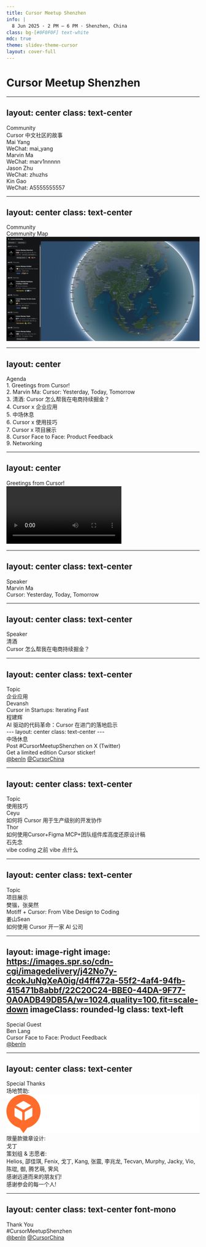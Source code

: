 ```yaml
---
title: Cursor Meetup Shenzhen
info: |
  8 Jun 2025 · 2 PM – 6 PM · Shenzhen, China
class: bg-[#0F0F0F] text-white
mdc: true
theme: slidev-theme-cursor
layout: cover-full
---
```


<GlowBackground>
  <h1 class="text-6xl md:text-8xl font-bold tracking-tight text-white">Cursor Meetup Shenzhen</h1>
</GlowBackground>

---
layout: center
class: text-center
---
<div class="text-2xl text-gray-500 tracking-wider uppercase mb-4">Community</div>
<div class="text-6xl mb-6">Cursor 中文社区的故事</div>

<div class="grid grid-cols-2 gap-4 mt-10 text-xl max-w-xl mx-auto font-mono">
  <div class="p-4 border border-gray-800 rounded-lg bg-[#181818]">
    <div>Mai Yang</div>
    <div class="text-gray-500">WeChat: mai_yang</div>
  </div>
  <div class="p-4 border border-gray-800 rounded-lg bg-[#181818]">
    <div>Marvin Ma</div>
    <div class="text-gray-500">WeChat: marv1nnnnn</div>
  </div>
  <div class="p-4 border border-gray-800 rounded-lg bg-[#181818]">
    <div>Jason Zhu</div>
    <div class="text-gray-500">WeChat: zhuzhs</div>
  </div>
  <div class="p-4 border border-gray-800 rounded-lg bg-[#181818]">
    <div>Kin Gao</div>
    <div class="text-gray-500">WeChat: A5555555557</div>
  </div>
</div>

---
layout: center
class: text-center
---
<div class="text-2xl text-gray-500 tracking-wider uppercase mb-4">Community</div>
<div class="text-6xl mb-6">Community Map</div>

<a href="https://lu.ma/cursorcommunity/map" target="_blank" class="block mt-8">
  <img src="./assets/map.png" alt="Community Map" class="mx-auto my-auto rounded-lg shadow-lg max-h-[60vh] border border-gray-800" />
</a>

---
layout: center
---
<div class="text-2xl text-gray-500 tracking-wider uppercase mb-4 text-center">Agenda</div>
<div class="flex flex-col gap-y-2 mt-6 max-w-2xl mx-auto text-base">
  <div class="flex items-center p-1">
    <span class="w-6 mr-2 text-gray-600 font-mono">1.</span>
    <span class="text-gray-300">Greetings from Cursor!</span>
  </div>
  <div class="flex items-center p-1">
    <span class="w-6 mr-2 text-gray-600 font-mono">2.</span>
    <span class="text-gray-300">Marvin Ma: Cursor: Yesterday, Today, Tomorrow</span>
  </div>
  <div class="flex items-center p-1">
    <span class="w-6 mr-2 text-gray-600 font-mono">3.</span>
    <span class="text-gray-300">清酒: Cursor 怎么帮我在电商持续掘金？</span>
  </div>
  <div class="flex items-center p-1">
    <span class="w-6 mr-2 text-gray-600 font-mono">4.</span>
    <span class="text-gray-300">Cursor x 企业应用</span>
  </div>
  <div class="flex items-center p-1">
    <span class="w-6 mr-2 text-gray-600 font-mono">5.</span>
    <span class="text-gray-300">中场休息</span>
  </div>
  <div class="flex items-center p-1">
    <span class="w-6 mr-2 text-gray-600 font-mono">6.</span>
    <span class="text-gray-300">Cursor x 使用技巧</span>
  </div>
  <div class="flex items-center p-1">
    <span class="w-6 mr-2 text-gray-600 font-mono">7.</span>
    <span class="text-gray-300">Cursor x 项目展示</span>
  </div>
  <div class="flex items-center p-1">
    <span class="w-6 mr-2 text-gray-600 font-mono">8.</span>
    <span class="text-gray-300">Cursor Face to Face: Product Feedback</span>
  </div>
  <div class="flex items-center p-1">
    <span class="w-6 mr-2 text-gray-600 font-mono">9.</span>
    <span class="text-gray-300">Networking</span>
  </div>
</div>

---
layout: center
---
<div class="flex items-center justify-center gap-12">
  <div class="text-6xl text-left">Greetings from Cursor!</div>
  <video loop controls src="/assets/ryo.mp4" class="rounded-lg shadow-lg max-h-[60vh] border border-gray-800"></video>
</div>

---
layout: center
class: text-center
---
<div class="text-2xl text-gray-500 tracking-wider uppercase mb-4">Speaker</div>
<div class="text-6xl mb-6">Marvin Ma</div>
<div class="text-2xl text-blue-400">Cursor: Yesterday, Today, Tomorrow</div>

---
layout: center
class: text-center
---
<div class="text-2xl text-gray-500 tracking-wider uppercase mb-4">Speaker</div>
<div class="text-6xl mb-6">清酒</div>
<div class="text-2xl text-blue-400">Cursor 怎么帮我在电商持续掘金？</div>

---
layout: center
class: text-center
---
<div class="text-2xl text-gray-500 tracking-wider uppercase mb-4">Topic</div>
<div class="text-6xl mb-6">企业应用</div>

<div class="grid md:grid-cols-2 gap-8 mt-12 text-center text-2xl font-light">
  <div>
    <div class="font-normal text-3xl mb-2">Devansh</div>
    <div class="text-blue-400">Cursor in Startups: Iterating Fast</div>
  </div>
  <div>
    <div class="font-normal text-3xl mb-2">程建辉</div>
    <div class="text-blue-400">AI 驱动的代码革命：Cursor 在进门的落地启示</div>
  </div>
</div>
---
layout: center
class: text-center
---
<div class="text-6xl mb-6">中场休息</div>
<div class="text-2xl text-gray-400">
  Post <span class="text-blue-400 font-mono">#CursorMeetupShenzhen</span> on X (Twitter)
</div>
<div class="text-xl text-gray-400 mt-2">Get a limited edition Cursor sticker!</div>
<div class="mt-4 text-xl text-gray-500 font-mono flex items-center justify-center gap-4">
  <a href="https://x.com/benln" target="_blank" class="flex items-center gap-2 hover:text-blue-400"><carbon:logo-x /> @benln</a>
  <a href="https://x.com/CursorChina" target="_blank" class="flex items-center gap-2 hover:text-blue-400"><carbon:logo-x /> @CursorChina</a>
</div>

---
layout: center
class: text-center
---
<div class="text-2xl text-gray-500 tracking-wider uppercase mb-4">Topic</div>
<div class="text-6xl mb-6">使用技巧</div>

<div class="grid md:grid-cols-3 gap-8 mt-12 text-center text-2xl font-light">
  <div>
    <div class="font-normal text-3xl mb-2">Ceyu</div>
    <div class="text-blue-400 text-xl">如何将 Cursor 用于生产级别的开发协作</div>
  </div>
  <div>
    <div class="font-normal text-3xl mb-2">Thor</div>
    <div class="text-blue-400 text-xl">如何使用Cursor+Figma MCP+团队组件库高度还原设计稿</div>
  </div>
  <div>
    <div class="font-normal text-3xl mb-2">石先念</div>
    <div class="text-blue-400 text-xl">vibe coding 之前 vibe 点什么</div>
  </div>
</div>

---
layout: center
class: text-center
---
<div class="text-2xl text-gray-500 tracking-wider uppercase mb-4">Topic</div>
<div class="text-6xl mb-6">项目展示</div>

<div class="grid md:grid-cols-2 gap-8 mt-12 text-center text-2xl font-light">
  <div>
    <div class="font-normal text-3xl mb-2">樊锴，张昊然</div>
    <div class="text-blue-400 text-xl">Motiff + Cursor: From Vibe Design to Coding</div>
  </div>
  <div>
    <div class="font-normal text-3xl mb-2">姜山Sean</div>
    <div class="text-blue-400 text-xl">如何使用 Cursor 开一家 AI 公司</div>
  </div>
</div>

---
layout: image-right
image: https://images.spr.so/cdn-cgi/imagedelivery/j42No7y-dcokJuNgXeA0ig/d4ff472a-55f2-4af4-94fb-415471b8abbf/22C20C24-BBE0-44DA-9F77-0A0ADB49DB5A/w=1024,quality=100,fit=scale-down
imageClass: rounded-lg
class: text-left
---
<div class="text-2xl text-gray-500 tracking-wider uppercase mb-4">Special Guest</div>
<div class="text-6xl mb-6">Ben Lang</div>
<div class="text-2xl text-blue-400">Cursor Face to Face: Product Feedback</div>

<div class="text-xl mt-8 font-mono text-gray-400">
  <a href="https://x.com/benln" target="_blank" class="flex items-center gap-2 hover:text-blue-400">
    <carbon:logo-x /> @benln
  </a>
</div>

---
layout: center
class: text-center
---
<div class="text-6xl mb-10">Special Thanks</div>
<div class="max-w-3xl mx-auto text-2xl space-y-5 text-left">
  <div>
    <span class="font-semibold text-blue-400">场地赞助:</span>
    <div class="mt-2"><img src="./assets/aftership_orange.jpg" class="h-8 inline-block border-0" alt="Aftership" /></div>
  </div>
  <div v-click>
    <span class="font-semibold text-blue-400">限量款徽章设计:</span>
    <div class="text-gray-200 mt-2">戈丁</div>
  </div>
  <div v-click>
    <span class="font-semibold text-blue-400">策划组 & 志愿者:</span>
    <div class="text-xl text-gray-300 leading-relaxed mt-2">
      Helios, 邵佳琪, Fenix, 戈丁, Kang, 张震, 李兆龙, Tecvan, Murphy, Jacky, Vio, 陈琨, 御, 腾艺萌, 霁风
    </div>
  </div>
  <div v-click class="pt-4">
    <span class="font-semibold text-blue-400 text-2xl">感谢远道而来的朋友们!</span>
  </div>
  <div v-click class="pt-4">
    <span class="font-semibold text-blue-400 text-3xl">感谢参会的每一个人!</span>
  </div>
</div>

---
layout: center
class: text-center font-mono
---
<div class="text-5xl mb-8">Thank You</div>

<div class="text-2xl text-blue-400 font-mono">
  #CursorMeetupShenzhen
</div>
<div class="flex justify-center space-x-6 mt-6 text-xl text-gray-500 items-center">
  <a href="https://x.com/benln" target="_blank" class="flex items-center gap-2 hover:text-blue-400"><carbon:logo-x /> @benln</a>
  <a href="https://x.com/CursorChina" target="_blank" class="flex items-center gap-2 hover:text-blue-400"><carbon:logo-x /> @CursorChina</a>
</div>
